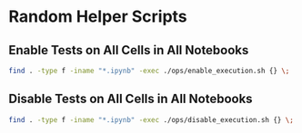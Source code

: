 # Random Helper Scripts

## Enable Tests on All Cells in All Notebooks

```bash
find . -type f -iname "*.ipynb" -exec ./ops/enable_execution.sh {} \; 
```

## Disable Tests on All Cells in All Notebooks

```bash
find . -type f -iname "*.ipynb" -exec ./ops/disable_execution.sh {} \; 
```